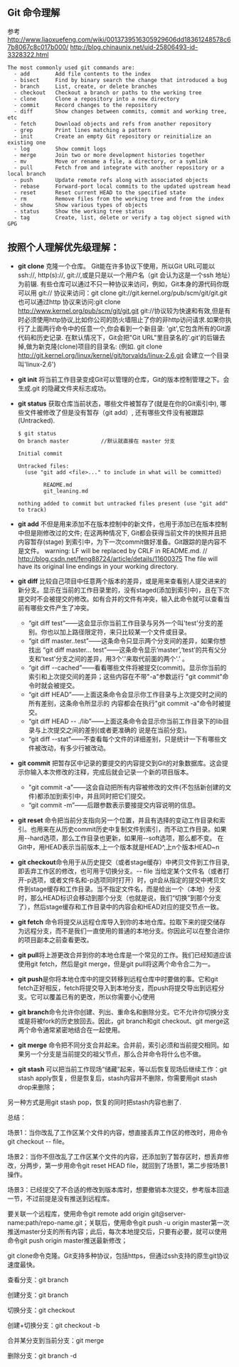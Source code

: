 ## Git 命令理解
参考 http://www.liaoxuefeng.com/wiki/0013739516305929606dd18361248578c67b8067c8c017b000/
http://blog.chinaunix.net/uid-25806493-id-3328322.html
```
The most commonly used git commands are:
  - add        Add file contents to the index
  - bisect     Find by binary search the change that introduced a bug
  - branch     List, create, or delete branches
  - checkout   Checkout a branch or paths to the working tree
  - clone      Clone a repository into a new directory
  - commit     Record changes to the repository
  - diff       Show changes between commits, commit and working tree, etc
  - fetch      Download objects and refs from another repository
  - grep       Print lines matching a pattern
  - init       Create an empty Git repository or reinitialize an existing one
  - log        Show commit logs
  - merge      Join two or more development histories together
  - mv         Move or rename a file, a directory, or a symlink
  - pull       Fetch from and integrate with another repository or a local branch
  - push       Update remote refs along with associated objects
  - rebase     Forward-port local commits to the updated upstream head
  - reset      Reset current HEAD to the specified state
  - rm         Remove files from the working tree and from the index
  - show       Show various types of objects
  - status     Show the working tree status
  - tag        Create, list, delete or verify a tag object signed with GPG
```

按照个人理解优先级理解：
---
+ **git clone** 克隆一个仓库。  Git能在许多协议下使用，所以Git URL可能以ssh://, http(s)://, git://,或是只是以一个用户名（git 会认为这是一个ssh 地址）为前辍. 有些仓库可以通过不只一种协议来访问，例如，Git本身的源代码你既可以用 git:// 协议来访问：git clone git://git.kernel.org/pub/scm/git/git.git
也可以通过http 协议来访问:git clone http://www.kernel.org/pub/scm/git/git.git
git://协议较为快速和有效,但是有时必须使用http协议,比如你公司的防火墙阻止了你的非http访问请求.如果你执行了上面两行命令中的任意一个,你会看到一个新目录: 'git',它包含所有的Git源代码和历史记录.
在默认情况下，Git会把"Git URL"里目录名的'.git'的后辍去掉,做为新克隆(clone)项目的目录名: (例如. git clone http://git.kernel.org/linux/kernel/git/torvalds/linux-2.6.git 会建立一个目录叫'linux-2.6')
+ **git init**  将当前工作目录变成Git可以管理的仓库，Git的版本控制管理之下。会生成.git 的隐藏文件夹标志成功。
+ **git status** 获取仓库当前状态，哪些文件被暂存了(就是在你的Git索引中), 哪些文件被修改了但是没有暂存（git add）, 还有哪些文件没有被跟踪(Untracked).
    ``` 
    $ git status
    On branch master          //默认就直接在 master 分支

    Initial commit

    Untracked files:
      (use "git add <file>..." to include in what will be committed)

            README.md
            git_leaning.md

    nothing added to commit but untracked files present (use "git add" to track)
    ```

+ **git add** 不但是用来添加不在版本控制中的新文件，也用于添加已在版本控制中但是刚修改过的文件; 在这两种情况下, Git都会获得当前文件的快照并且把内容暂存(stage)        到索引中，为下一次commit做好准备。Git跟踪的是内容不是文件。
      warning: LF will be replaced by CRLF in README.md.    // http://blog.csdn.net/feng88724/article/details/11600375
      The file will have its original line endings in your working directory.
+ **git diff** 比较自己项目中任意两个版本的差异，或是用来查看别人提交进来的新分支。显示在当前的工作目录里的，没有staged(添加到索引中)，且在下次提交时不会被提交的修改。如有合并的文件有冲突，输入此命令就可以查看当前有哪些文件产生了冲突。
  + “git diff test”——这会显示你当前工作目录与另外一个叫'test'分支的差别。你也以加上路径限定符，来只比较某一个文件或目录。
  + “git diff master..test”——这条命令只显示两个分支间的差异，如果你想找出 “git diff master... test”——这条命令显示‘master’,‘test’的共有父分支和'test'分支之间的差异，用3个‘.'来取代前面的两个'.' 。
  + “git diff --cached”——看看哪些文件将被提交(commit)。显示你当前的索引和上次提交间的差异；这些内容在不带"-a"参数运行 "git commit"命令时就会被提交。
  + “git diff HEAD”——上面这条命令会显示你工作目录与上次提交时之间的所有差别，这条命令所显示的 内容都会在执行"git commit -a"命令时被提交。
  + “git diff HEAD -- ./lib”——上面这条命令会显示你当前工作目录下的lib目录与上次提交之间的差别(或者更准确的 说是在当前分支)。
  + “git diff --stat”——不查看每个文件的详细差别，只是统计一下有哪些文件被改动，有多少行被改动。
+ **git commit** 把暂存区中记录的要提交的内容提交到Git的对象数据库。这会提示你输入本次修改的注释，完成后就会记录一个新的项目版本。
  + "git commit -a"——这会自动把所有内容被修改的文件(不包括新创建的文件)都添加到索引中，并且同时把它们提交。
  + “git commit -m”——后跟参数表示要接提交内容说明的信息。
+ **git reset** 命令把当前分支指向另一个位置，并且有选择的变动工作目录和索引。也用来在从历史commit历史中复制文件到索引，而不动工作目录。如果用--hard选项，那么工作目录也更新，如果用--soft选项，那么都不变。 在Git中，用HEAD表示当前版本,上一个版本就是HEAD^,上n个版本HEAD~n
+ **git checkout**命令用于从历史提交（或者stage缓存）中拷贝文件到工作目录,即丢弃工作区的修改，也可用于切换分支。-- file 当给定某个文件名（或者打开-p选项，或者文件名和-p选项同时打开）时，git会从指定的提交中拷贝文件到stage缓存和工作目录。当不指定文件名，而是给出一个（本地）分支时，那么HEAD标识会移动到那个分支（也就是说，我们“切换”到那个分支了），然后stage缓存和工作目录中的内容会和HEAD对应的提交节点一致。
+ **git fetch** 命令将提交从远程仓库导入到你的本地仓库。拉取下来的提交储存为远程分支，而不是我们一直使用的普通的本地分支。你因此可以在整合进你的项目副本之前查看更改。

+ **git pull**将上游更改合并到你的本地仓库是一个常见的工作。我们已经知道应该使用git fetch，然后是git merge，但是git pull将这两个命令合二为一。
+ **git push**是你将本地仓库中的提交转移到远程仓库中时要做的事。它和git fetch正好相反，fetch将提交导入到本地分支，而push将提交导出到远程分支。它可以覆盖已有的更改，所以你需要小心使用
+ **git branch**命令允许你创建、列出、重命名和删除分支。它不允许你切换分支或是将被fork的历史放回去。因此，git branch和git checkout、git merge这两个命令通常紧密地结合在一起使用。
+ **git merge** 命令把不同分支合并起来。合并前，索引必须和当前提交相同。如果另一个分支是当前提交的祖父节点，那么合并命令将什么也不做。

+ **git stash** 可以把当前工作现场“储藏”起来，等以后恢复现场后继续工作：git stash apply恢复，但是恢复后，stash内容并不删除，你需要用git stash drop来删除；

另一种方式是用git stash pop，恢复的同时把stash内容也删了.

总结：

场景1：当你改乱了工作区某个文件的内容，想直接丢弃工作区的修改时，用命令git checkout -- file。

场景2：当你不但改乱了工作区某个文件的内容，还添加到了暂存区时，想丢弃修改，分两步，第一步用命令git reset HEAD file，就回到了场景1，第二步按场景1操作。

场景3：已经提交了不合适的修改到版本库时，想要撤销本次提交，参考版本回退一节，不过前提是没有推送到远程库。

要关联一个远程库，使用命令git remote add origin git@server-name:path/repo-name.git；关联后，使用命令git push -u origin master第一次推送master分支的所有内容；此后，每次本地提交后，只要有必要，就可以使用命令git push origin master推送最新修改；

git clone命令克隆。Git支持多种协议，包括https，但通过ssh支持的原生git协议速度最快。

查看分支：git branch

创建分支：git branch <name>

切换分支：git checkout <name>

创建+切换分支：git checkout -b <name>

合并某分支到当前分支：git merge <name>

删除分支：git branch -d <name>

